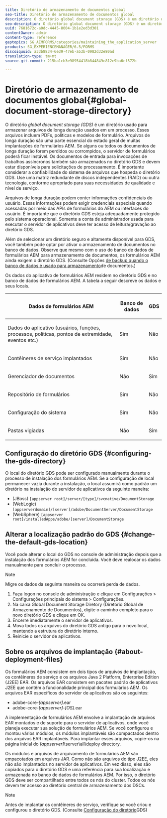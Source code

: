 ```yaml
---
title: Diretório de armazenamento de documentos global
seo-title: Diretório de armazenamento de documentos global
description: O diretório global document storage (GDS) é um diretório usado para armazenar arquivos de longa duração usados em um processo.
seo-description: O diretório global document storage (GDS) é um diretório usado para armazenar arquivos de longa duração usados em um processo.
uuid: 7681672c-a0dc-4445-8004-1b1e2ed3d301
contentOwner: admin
content-type: reference
geptopics: SG_AEMFORMS/categories/maintaining_the_application_server
products: SG_EXPERIENCEMANAGER/6.5/FORMS
discoiquuid: a33b8834-6e39-47eb-a53b-0982d32e80ad
translation-type: tm+mt
source-git-commit: 215ba1cb3e98954418b844849c812c9ba6cf572b

---
```



# Diretório de armazenamento de documentos global{#global-document-storage-directory}

O diretório *global document storage (GDS)* é um diretório usado para armazenar arquivos de longa duração usados em um processo. Esses arquivos incluem PDFs, políticas e modelos de formulário. Arquivos de longa duração são uma parte essencial do estado geral de muitas implantações de formulários AEM. Se alguns ou todos os documentos de longa duração forem perdidos ou corrompidos, o servidor de formulários poderá ficar instável. Os documentos de entrada para invocações de trabalhos assíncronos também são armazenados no diretório GDS e devem estar disponíveis para solicitações de processamento. É importante considerar a confiabilidade do sistema de arquivos que hospeda o diretório GDS. Use uma matriz redundante de discos independentes (RAID) ou outra tecnologia, conforme apropriado para suas necessidades de qualidade e nível de serviço.

Arquivos de longa duração podem conter informações confidenciais do usuário. Essas informações podem exigir credenciais especiais quando acessadas por meio das APIs de formulários do AEM ou interfaces do usuário. É importante que o diretório GDS esteja adequadamente protegido pelo sistema operacional. Somente a conta de administrador usada para executar o servidor de aplicativos deve ter acesso de leitura/gravação ao diretório GDS.

Além de selecionar um diretório seguro e altamente disponível para GDS, você também pode optar por ativar o armazenamento de documentos no banco de dados. Observe que mesmo com o uso do banco de dados de formulários AEM para armazenamento de documentos, os formulários AEM ainda exigem o diretório GDS. (Consulte Opções [de backup quando o banco de dados é usado para armazenamento](/help/forms/using/admin-help/files-back-recover.md#backup-options-when-database-is-used-for-document-storage)de documentos.)

Os dados do aplicativo de formulários AEM residem no diretório GDS e no banco de dados de formulários AEM. A tabela a seguir descreve os dados e seus locais.

<table>
 <thead>
  <tr>
   <th><p>Dados de formulários AEM</p></th>
   <th><p>Banco de dados</p></th>
   <th><p>GDS</p></th>
  </tr>
 </thead>
 <tbody>
  <tr>
   <td><p>Dados do aplicativo (usuários, funções, processos, políticas, pontos de extremidade, eventos etc.)</p></td>
   <td><p>Sim</p></td>
   <td><p>Não</p></td>
  </tr>
  <tr>
   <td><p>Contêineres de serviço implantados</p></td>
   <td><p>Sim</p></td>
   <td><p>Não</p></td>
  </tr>
  <tr>
   <td><p>Gerenciador de documentos </p></td>
   <td><p>Não</p></td>
   <td><p>Sim</p></td>
  </tr>
  <tr>
   <td><p>Repositório de formulários</p></td>
   <td><p>Sim</p></td>
   <td><p>Não</p></td>
  </tr>
  <tr>
   <td><p>Configuração do sistema</p></td>
   <td><p>Sim</p></td>
   <td><p>Não</p></td>
  </tr>
  <tr>
   <td><p>Pastas vigiadas</p></td>
   <td><p>Não</p></td>
   <td><p>Sim</p></td>
  </tr>
 </tbody>
</table>

## Configuração do diretório GDS {#configuring-the-gds-directory}

O local do diretório GDS pode ser configurado manualmente durante o processo de instalação dos formulários AEM. Se a configuração de local permanecer vazia durante a instalação, o local assumirá como padrão um diretório na instalação do servidor de aplicativos da seguinte maneira:

* (JBoss) `[appserver root]/server/[type]/svcnative/DocumentStorage`
* (WebLogic) `[appserverdomain]/[server]/adobe/DocumentServer/DocumentStorage`
* (WebSphere) `[appserver root]/installedApps/adobe/[server]/DocumentStorage`

## Alterar a localização padrão do GDS {#change-the-default-gds-location}

Você pode alterar o local do GDS no console de administração depois que a instalação dos formulários AEM for concluída. Você deve realocar os dados manualmente para concluir o processo.

>[!NOTE]
>
>Migre os dados da seguinte maneira ou ocorrerá perda de dados.

1. Faça logon no console de administração e clique em Configurações > Configurações principais do sistema > Configurações.
1. Na caixa Global Document Storage Diretory (Diretório Global de Armazenamento de Documentos), digite o caminho completo para o novo diretório GDS e clique em OK.
1. Encerre imediatamente o servidor de aplicativos.
1. Mova todos os arquivos do diretório GDS antigo para o novo local, mantendo a estrutura do diretório interno.
1. Reinicie o servidor de aplicativos.

## Sobre os arquivos de implantação {#about-deployment-files}

Os formulários AEM consistem em dois tipos de arquivos de implantação, os contêineres de serviço e os arquivos Java 2 Platform, Enterprise Edition (J2EE) EAR. Os arquivos EAR consistem em pacotes padrão de aplicativos J2EE que contêm a funcionalidade principal dos formulários AEM. Os arquivos EAR específicos do servidor de aplicativos são os seguintes:

* adobe-core-*[appserver]*.ear
* adobe-core-*[appserver]*-*[OS]*.ear

A implementação de formulários AEM envolve a implantação de arquivos EAR montados e de suporte para o servidor de aplicativos, onde você planeja executar sua solução de formulários AEM. Se você configurou e montou vários módulos, os módulos implantáveis são compactados dentro dos arquivos EAR implantáveis. Para implantar esses arquivos, copie-os na página inicial do *[appserver]*\server\all\deploy directory.

Os módulos e arquivos de arquivamento de formulários AEM são empacotados em arquivos JAR. Como não são arquivos do tipo J2EE, eles não são implantados no servidor de aplicativos. Em vez disso, eles são copiados para o diretório GDS e uma referência para sua localização é armazenada no banco de dados de formulários AEM. Por isso, o diretório GDS deve ser compartilhado entre todos os nós do cluster. Todos os nós devem ter acesso ao diretório central de armazenamento dos DSCs.

>[!NOTE]
>
>Antes de implantar os contêineres de serviço, verifique se você criou e configurou o diretório GDS. (Consulte [Configuração do diretório](global-document-storage-directory.md#configuring-the-gds-directory)GDS)

